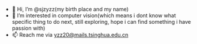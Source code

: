 - 👋 Hi, I’m @sjzyzz(my birth place and my name)
- 👀 I’m interested in computer vision(which means i dont know what specific thing to do next, still exploring, hope i can find something i have passion with)
- 📫 Reach me via yzz20@mails.tsinghua.edu.cn

<!---
sjzyzz/sjzyzz is a ✨ special ✨ repository because its `README.md` (this file) appears on your GitHub profile.
You can click the Preview link to take a look at your changes.
--->
